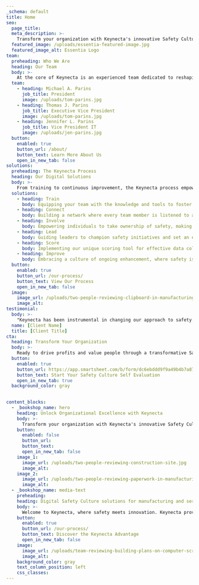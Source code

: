 ```yaml
---
_schema: default
title: Home
seo:
  page_title:
  meta_description: >-
    Transform your organization with Keynecta's innovative Safety Culture solutions. Value people and optimize quality, productivity and profits.
  featured_image: /uploads/essentia-featured-image.jpg
  featured_image_alt: Essentia Logo
team:
  preheading: Who We Are
  heading: Our Team
  body: >-
    At the core of Keynecta is an experienced team dedicated to reshaping how organizations approach safety. We’re committed to creating digital solutions that help companies drive profits and value people—creating a workplace where safety isn't just a priority but a fundamental part of organizational success.
  team: 
    - heading: Michael A. Parins
      job_title: President
      image: /uploads/tom-parins.jpg
    - heading: Thomas J. Parins
      job_title: Executive Vice President
      image: /uploads/tom-parins.jpg
    - heading: Jennifer L. Parins
      job_title: Vice President IT
      image: /uploads/jen-parins.jpg
  button:
    enabled: true
    button_url: /about/
    button_text: Learn More About Us
    open_in_new_tab: false
solutions:
  preheading: The Keynecta Process
  heading: Our Digital Solutions
  body: >-
    From training to continuous improvement, the Keynecta process empowers teams, connects employees and guides leaders. Use our complete online system and unique scoring tool to achieve success. Our customer portal provides access to tools that will help you:
  solutions: 
    - heading: Train
      body: Equipping your team with the knowledge and tools to foster a culture of safety.
    - heading: Connect
      body: Building a network where every team member is listened to and valued.
    - heading: Involve
      body: Empowering individuals to take ownership of safety, making it a collective effort.
    - heading: Lead
      body: Guiding leaders to champion safety initiatives and set an example for their teams.
    - heading: Score
      body: Implementing our unique scoring tool for effective data collection and project tracking.
    - heading: Improve
      body: Embracing a culture of ongoing enhancement, where safety is not just a goal but a journey.
  button:
    enabled: true
    button_url: /our-process/
    button_text: View Our Process
    open_in_new_tab: false
  image:
    image_url: /uploads/two-people-reviewing-clipboard-in-manufacturing-environment.jpg
    image_alt:
testimonial:
  body: >-
    "Keynecta has been instrumental in changing our approach to safety. Their digital solutions not only enhance safety protocols but also contribute to our overall business performance."
  name: [Client Name]
  title: [Client Title]
cta:
  heading: Transform Your Organization
  body: >-
    Ready to drive profits and value people through a transformative Safety Culture? Join Keynecta and redefine your organization's safety journey today.
  button:
    enabled: true
    button_url: https://app.smartsheet.com/b/form/dc6ebddd9f9a49b4b7a87e7d705fa150
    button_text: Start Your Safety Culture Self Evaluation
    open_in_new_tab: true
  background_color: gray

    
content_blocks:
  - _bookshop_name: hero
    heading: Unlock Organizational Excellence with Keynecta
    body: >-
      Transform your organization with Keynecta's innovative Safety Culture solutions. Value people and optimize quality, productivity and profits.
    button:
      enabled: false
      button_url: 
      button_text: 
      open_in_new_tab: false
    image_1:
      image_url: /uploads/two-people-reviewing-construction-site.jpg
      image_alt:
    image_2:
      image_url: /uploads/two-people-reviewing-paperwork-in-manufacturing-environment.jpg
      image_alt:
  - _bookshop_name: media-text
    preheading: 
    heading: Digital Safety Culture solutions for manufacturing and service industry leaders
    body: >-
      Welcome to Keynecta, where safety meets innovation. Keynecta provides a comprehensive online system that not only collects data but transforms it into actionable insights, empowering your company to establish a robust Safety Culture and optimize quality, productivity and profits.
    button:
      enabled: true
      button_url: /our-process/
      button_text: Discover the Keynecta Advantage
      open_in_new_tab: false
    image:
      image_url: /uploads/team-reviewing-building-plans-on-computer-screen.jpg
      image_alt:
    background_color: gray
    text_column_position: left
    css_classes:
---
```

